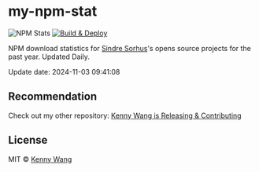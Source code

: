my-npm-stat
===

![NPM Stats](https://img.shields.io/endpoint?url=https://raw.githubusercontent.com/forksss/sindresorhus-npm-stat/main/data/badge.json)
[![Build & Deploy](https://github.com/forksss/sindresorhus-npm-stat/actions/workflows/ci.yml/badge.svg)](https://github.com/forksss/sindresorhus-npm-stat/actions/workflows/ci.yml)

NPM download statistics for [Sindre Sorhus](https://www.npmjs.com/~sindresorhus)'s opens source projects for the past year. Updated Daily.

Update date: <!--GAMFC-->2024-11-03 09:41:08<!--GAMFC-END-->

## Recommendation

Check out my other repository: [Kenny Wang is Releasing & Contributing](https://github.com/jaywcjlove/releases/)

## License

MIT © [Kenny Wang](https://github.com/jaywcjlove)